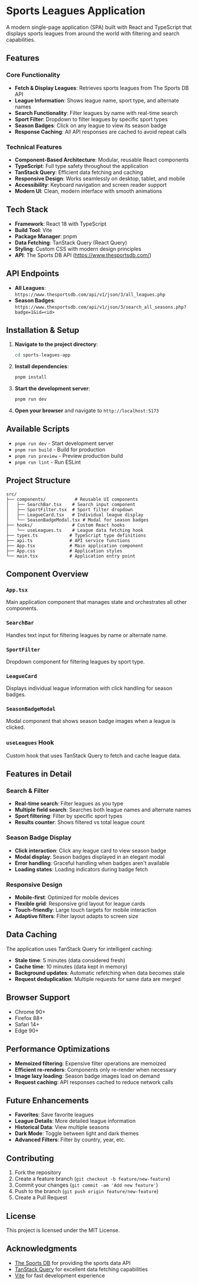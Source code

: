 # Sports Leagues Application

A modern single-page application (SPA) built with React and TypeScript that displays sports leagues from around the world with filtering and search capabilities.

## Features

### Core Functionality
- **Fetch & Display Leagues**: Retrieves sports leagues from The Sports DB API
- **League Information**: Shows league name, sport type, and alternate names
- **Search Functionality**: Filter leagues by name with real-time search
- **Sport Filter**: Dropdown to filter leagues by specific sport types
- **Season Badges**: Click on any league to view its season badge
- **Response Caching**: All API responses are cached to avoid repeat calls

### Technical Features
- **Component-Based Architecture**: Modular, reusable React components
- **TypeScript**: Full type safety throughout the application
- **TanStack Query**: Efficient data fetching and caching
- **Responsive Design**: Works seamlessly on desktop, tablet, and mobile
- **Accessibility**: Keyboard navigation and screen reader support
- **Modern UI**: Clean, modern interface with smooth animations

## Tech Stack

- **Framework**: React 18 with TypeScript
- **Build Tool**: Vite
- **Package Manager**: pnpm
- **Data Fetching**: TanStack Query (React Query)
- **Styling**: Custom CSS with modern design principles
- **API**: The Sports DB API (https://www.thesportsdb.com/)

## API Endpoints

- **All Leagues**: `https://www.thesportsdb.com/api/v1/json/3/all_leagues.php`
- **Season Badges**: `https://www.thesportsdb.com/api/v1/json/3/search_all_seasons.php?badge=1&id=<id>`

## Installation & Setup

1. **Navigate to the project directory**:
   ```bash
   cd sports-leagues-app
   ```

2. **Install dependencies**:
   ```bash
   pnpm install
   ```

3. **Start the development server**:
   ```bash
   pnpm run dev
   ```

4. **Open your browser** and navigate to `http://localhost:5173`

## Available Scripts

- `pnpm run dev` - Start development server
- `pnpm run build` - Build for production
- `pnpm run preview` - Preview production build
- `pnpm run lint` - Run ESLint

## Project Structure

```
src/
├── components/           # Reusable UI components
│   ├── SearchBar.tsx    # Search input component
│   ├── SportFilter.tsx  # Sport filter dropdown
│   ├── LeagueCard.tsx   # Individual league display
│   └── SeasonBadgeModal.tsx # Modal for season badges
├── hooks/               # Custom React hooks
│   └── useLeagues.ts    # League data fetching hook
├── types.ts            # TypeScript type definitions
├── api.ts              # API service functions
├── App.tsx             # Main application component
├── App.css             # Application styles
└── main.tsx            # Application entry point
```

## Component Overview

### `App.tsx`
Main application component that manages state and orchestrates all other components.

### `SearchBar`
Handles text input for filtering leagues by name or alternate name.

### `SportFilter`
Dropdown component for filtering leagues by sport type.

### `LeagueCard`
Displays individual league information with click handling for season badges.

### `SeasonBadgeModal`
Modal component that shows season badge images when a league is clicked.

### `useLeagues` Hook
Custom hook that uses TanStack Query to fetch and cache league data.

## Features in Detail

### Search & Filter
- **Real-time search**: Filter leagues as you type
- **Multiple field search**: Searches both league names and alternate names
- **Sport filtering**: Filter by specific sport types
- **Results counter**: Shows filtered vs total league count

### Season Badge Display
- **Click interaction**: Click any league card to view season badge
- **Modal display**: Season badges displayed in an elegant modal
- **Error handling**: Graceful handling when badges aren't available
- **Loading states**: Loading indicators during badge fetch

### Responsive Design
- **Mobile-first**: Optimized for mobile devices
- **Flexible grid**: Responsive grid layout for league cards
- **Touch-friendly**: Large touch targets for mobile interaction
- **Adaptive filters**: Filter layout adapts to screen size

## Data Caching

The application uses TanStack Query for intelligent caching:
- **Stale time**: 5 minutes (data considered fresh)
- **Cache time**: 10 minutes (data kept in memory)
- **Background updates**: Automatic refetching when data becomes stale
- **Request deduplication**: Multiple requests for same data are merged

## Browser Support

- Chrome 90+
- Firefox 88+
- Safari 14+
- Edge 90+

## Performance Optimizations

- **Memoized filtering**: Expensive filter operations are memoized
- **Efficient re-renders**: Components only re-render when necessary
- **Image lazy loading**: Season badge images load on demand
- **Request caching**: API responses cached to reduce network calls

## Future Enhancements

- **Favorites**: Save favorite leagues
- **League Details**: More detailed league information
- **Historical Data**: View multiple seasons
- **Dark Mode**: Toggle between light and dark themes
- **Advanced Filters**: Filter by country, year, etc.

## Contributing

1. Fork the repository
2. Create a feature branch (`git checkout -b feature/new-feature`)
3. Commit your changes (`git commit -am 'Add new feature'`)
4. Push to the branch (`git push origin feature/new-feature`)
5. Create a Pull Request

## License

This project is licensed under the MIT License.

## Acknowledgments

- [The Sports DB](https://www.thesportsdb.com/) for providing the sports data API
- [TanStack Query](https://tanstack.com/query) for excellent data fetching capabilities
- [Vite](https://vitejs.dev/) for fast development experience 